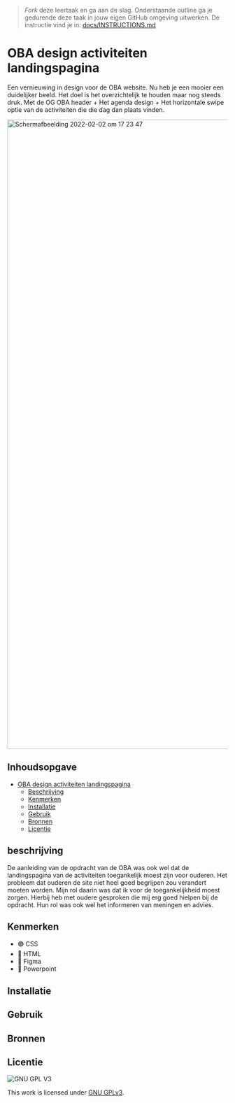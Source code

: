 > _Fork_ deze leertaak en ga aan de slag. Onderstaande outline ga je gedurende deze taak in jouw eigen GitHub omgeving uitwerken. De instructie vind je in: [docs/INSTRUCTIONS.md](docs/INSTRUCTIONS.md)

# OBA design activiteiten landingspagina
<!-- Voeg een link toe naar Github Pages 🌐--> 
<!-- Voeg een mooie poster visual toe 📸 -->

Een vernieuwing in design voor de OBA website. Nu heb je een mooier een duidelijker beeld. Het doel is het overzichtelijk te houden maar nog steeds druk. Met de OG OBA header + Het agenda design + Het horizontale swipe optie van de activiteiten die die dag dan plaats vinden.

<img width="1440" alt="Schermafbeelding 2022-02-02 om 17 23 47" src="https://user-images.githubusercontent.com/90447045/152195559-1bc1f92b-f90c-42f3-9c37-c0c078dac758.png">

## Inhoudsopgave

- [OBA design activiteiten landingspagina](#titel)
  * [Beschrijving](#beschrijving)
  * [Kenmerken](#kenmerken)
  * [Installatie](#installatie)
  * [Gebruik](#gebruik)
  * [Bronnen](#bronnen)
  * [Licentie](#licentie)

## beschrijving
De aanleiding van de opdracht van de OBA was ook wel dat de landingspagina van de activiteiten toegankelijk moest zijn voor ouderen. Het probleem dat ouderen de site niet heel goed begrijpen zou verandert moeten worden.
Mijn rol daarin was dat ik voor de toegankelijkheid moest zorgen. Hierbij heb met oudere gesproken die mij erg goed hielpen bij de opdracht. Hun rol was ook wel het informeren van meningen en advies.
## Kenmerken
* 🟣 CSS
* 🔵 HTML
* 🎨 Figma
* 🔴 Powerpoint
## Installatie

## Gebruik

## Bronnen

## Licentie

![GNU GPL V3](https://www.gnu.org/graphics/gplv3-127x51.png)

This work is licensed under [GNU GPLv3](./LICENSE).
